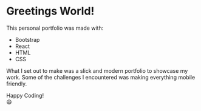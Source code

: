 # Greetings World!

This personal portfolio was made with:
 

 - Bootstrap
 - React
 - HTML 
 - CSS
 

What I set out to make was a slick and modern portfolio to showcase my work. Some of the challenges I encountered was making everything mobile friendly. 

Happy Coding!   
:smile:
